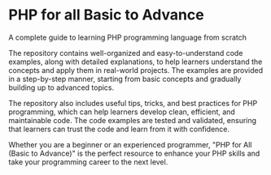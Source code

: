 # PHP for all Basic to Advance
A complete guide to learning PHP programming language from scratch

The repository contains well-organized and easy-to-understand code examples, along with detailed explanations, to help learners understand the concepts and apply them in real-world projects. The examples are provided in a step-by-step manner, starting from basic concepts and gradually building up to advanced topics.

The repository also includes useful tips, tricks, and best practices for PHP programming, which can help learners develop clean, efficient, and maintainable code. The code examples are tested and validated, ensuring that learners can trust the code and learn from it with confidence.

Whether you are a beginner or an experienced programmer, "PHP for All (Basic to Advance)" is the perfect resource to enhance your PHP skills and take your programming career to the next level.



